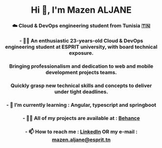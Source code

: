 <h1 align="center">Hi 👋, I'm Mazen ALJANE</h1>
<h3 align="center">☁️ Cloud & DevOps engineering student from Tunisia 🇹🇳</h3>

<h3 align="center"> - 🦸‍♂️ An enthusiastic 23-years-old Cloud & DevOps engineering student at ESPRIT university, with board technical exposure. </h3>
  
<h3 align="center">  Bringing professionalism and dedication to web and mobile development projects teams. </h3>

<h3 align="center"> Quickly grasp new technical skills and concepts to deliver under tight deadlines. </h3>

<h3 align="center">  - 🌱 I’m currently learning : Angular, typescript and springboot </h3>

<h3 align="center">   - 👨‍💻 All of my projects are available at : <a href="https://www.behance.net/mazeenaljane" target="_blank">Behance</a></h3>

<h3 align="center">  - 📫 How to reach me : <a href="https://linkedin.com/in/mazenaljane" target="_blank">LinkedIn</a> OR my e-mail : <a href="mailto:mazen.aljane@esprit.tn">mazen.aljane@esprit.tn</a> </h3>



